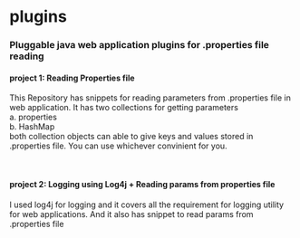# plugins
<h3>Pluggable java web application plugins for .properties file reading</h3>
<h4>project 1: Reading Properties file</h4>
<p>This Repository has snippets for reading parameters from .properties file in web application. It has two collections for getting parameters <br> a. properties <br> b. HashMap <br> both collection objects can able to give keys and values stored in .properties file. You can use whichever convinient for you.</p>
<br>
<h4>project 2: Logging using Log4j + Reading params from properties file</h4>
  <p> I used log4j for logging and it covers all the requirement for logging utility for web applications. And it also has snippet to read params from .properties file</p>
